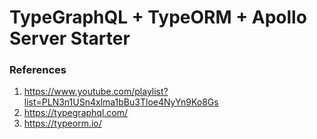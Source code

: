 # TypeGraphQL + TypeORM + Apollo Server Starter

### References
1. https://www.youtube.com/playlist?list=PLN3n1USn4xlma1bBu3Tloe4NyYn9Ko8Gs
2. https://typegraphql.com/
3. https://typeorm.io/
